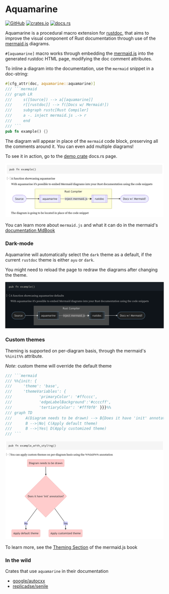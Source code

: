 # Aquamarine

[![GitHub](https://img.shields.io/github/license/mersinvald/aquamarine)](LICENSE)
[![crates.io](https://img.shields.io/crates/d/aquamarine)](https://crates.io/crates/aquamarine)
[![docs.rs](https://docs.rs/aquamarine/badge.svg)](https://docs.rs/aquamarine)


Aquamarine is a procedural macro extension for [rustdoc](https://doc.rust-lang.org/rustdoc/index.html), 
that aims to improve the visual component of Rust documentation through use of the [mermaid.js](https://mermaid-js.github.io/mermaid/#/) diagrams.

`#[aquamarine]` macro works through embedding the [mermaid.js](https://github.com/mermaid-js/mermaid) into the generated rustdoc HTML page, modifying the doc comment attributes.

To inline a diagram into the documentation, use the `mermaid` snippet in a doc-string:

```rust 
#[cfg_attr(doc, aquamarine::aquamarine)]
/// ```mermaid
/// graph LR
///     s([Source]) --> a[[aquamarine]]
///     r[[rustdoc]] --> f([Docs w/ Mermaid!])
///     subgraph rustc[Rust Compiler]
///     a -. inject mermaid.js .-> r
///     end
/// ```
pub fn example() {}
``` 
The diagram will appear in place of the `mermaid` code block, preserving all the comments around it. You can even add multiple diagrams!

To see it in action, go to the [demo crate](https://docs.rs/aquamarine-demo-crate) docs.rs page.

![light](resources/light.png)

You can learn more about `mermaid.js` and what it can do in the mermaid's [documentation MdBook](https://mermaid-js.github.io/mermaid/#/)

### Dark-mode

Aquamarine will automatically select the `dark` theme as a default, if the current `rustdoc` theme is either `ayu` or `dark`.

You might need to reload the page to redraw the diagrams after changing the theme.

![light](resources/dark.png)

### Custom themes

Theming is supported on per-diagram basis, through the mermaid's `%%init%%` attribute.

*Note*: custom theme will override the default theme

```rust
/// ```mermaid
/// %%{init: {
///     'theme': 'base',
///     'themeVariables': {
///            'primaryColor': '#ffcccc', 
///            'edgeLabelBackground':'#ccccff', 
///            'tertiaryColor': '#fff0f0' }}}%%
/// graph TD
///      A(Diagram needs to be drawn) --> B{Does it have 'init' annotation?}
///      B -->|No| C(Apply default theme)
///      B -->|Yes| D(Apply customized theme)
/// ```
```

![custom](resources/custom.png)

To learn more, see the [Theming Section](https://mermaid-js.github.io/mermaid/#/theming) of the mermaid.js book


### In the wild

Crates that use `aquamarine` in their documentation

 - [google/autocxx](https://github.com/google/autocxx)
 - [replicadse/senile](https://github.com/replicadse/senile)
